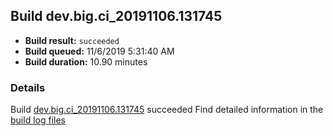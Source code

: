 ## Build dev.big.ci_20191106.131745
- **Build result:** `succeeded`
- **Build queued:** 11/6/2019 5:31:40 AM
- **Build duration:** 10.90 minutes
### Details
Build [dev.big.ci_20191106.131745](https://winappstudio.visualstudio.com/web/build.aspx?pcguid=a4ef43be-68ce-4195-a619-079b4d9834c2&builduri=vstfs%3a%2f%2f%2fBuild%2fBuild%2f31745) succeeded
Find detailed information in the [build log files]()
